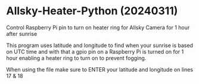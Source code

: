 # Allsky-Heater-Python (20240311)
Control Raspberry Pi pin to turn on heater ring for Allsky Camera for 1 hour after sunrise

This program uses latitude and longitude to find when your sunrise is based on UTC time and with that a gpio pin on a Raspberry Pi is turned on for 1 hour enabling a heater ring to turn on to prevent fogging.

When using the file make sure to ENTER your latitude and longitude on lines 17 & 18
